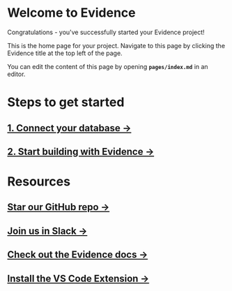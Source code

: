 # Welcome to Evidence
Congratulations - you've successfully started your Evidence project!

This is the home page for your project. Navigate to this page by clicking the Evidence title at the top left of the page.

You can edit the content of this page by opening **`pages/index.md`** in an editor.

# Steps to get started
## [1. Connect your database &rarr;](/settings)
## [2. Start building with Evidence &rarr;](/getting-started)

# Resources
## [Star our GitHub repo &rarr;](https://github.com/evidence-dev/evidence)
## [Join us in Slack &rarr;](https://join.slack.com/t/evidencedev/shared_invite/zt-uda6wp6a-hP6Qyz0LUOddwpXW5qG03Q)
## [Check out the Evidence docs &rarr;](https://docs.evidence.dev)
## [Install the VS Code Extension &rarr;](https://marketplace.visualstudio.com/items?itemName=Evidence.evidence-vscode)
